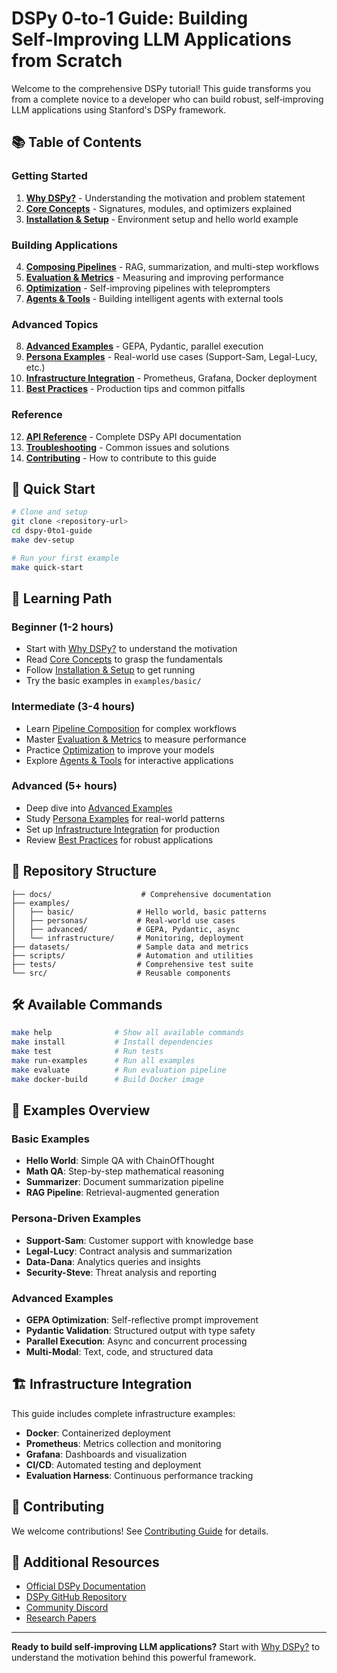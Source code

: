 # DSPy 0‑to‑1 Guide: Building Self‑Improving LLM Applications from Scratch

Welcome to the comprehensive DSPy tutorial! This guide transforms you from a complete novice to a developer who can build robust, self‑improving LLM applications using Stanford's DSPy framework.

## 📚 Table of Contents

### Getting Started
1. [**Why DSPy?**](01_motivation.md) - Understanding the motivation and problem statement
2. [**Core Concepts**](02_core_concepts.md) - Signatures, modules, and optimizers explained
3. [**Installation & Setup**](03_installation.md) - Environment setup and hello world example

### Building Applications
4. [**Composing Pipelines**](04_pipelines.md) - RAG, summarization, and multi-step workflows
5. [**Evaluation & Metrics**](05_evaluation.md) - Measuring and improving performance
6. [**Optimization**](06_optimization.md) - Self-improving pipelines with teleprompters
7. [**Agents & Tools**](07_agents.md) - Building intelligent agents with external tools

### Advanced Topics
8. [**Advanced Examples**](08_advanced.md) - GEPA, Pydantic, parallel execution
9. [**Persona Examples**](09_personas.md) - Real-world use cases (Support-Sam, Legal-Lucy, etc.)
10. [**Infrastructure Integration**](10_infrastructure.md) - Prometheus, Grafana, Docker deployment
11. [**Best Practices**](11_best_practices.md) - Production tips and common pitfalls

### Reference
12. [**API Reference**](12_api_reference.md) - Complete DSPy API documentation
13. [**Troubleshooting**](13_troubleshooting.md) - Common issues and solutions
14. [**Contributing**](14_contributing.md) - How to contribute to this guide

## 🚀 Quick Start

```bash
# Clone and setup
git clone <repository-url>
cd dspy-0to1-guide
make dev-setup

# Run your first example
make quick-start
```

## 🎯 Learning Path

### Beginner (1-2 hours)
- Start with [Why DSPy?](01_motivation.md) to understand the motivation
- Read [Core Concepts](02_core_concepts.md) to grasp the fundamentals
- Follow [Installation & Setup](03_installation.md) to get running
- Try the basic examples in `examples/basic/`

### Intermediate (3-4 hours)
- Learn [Pipeline Composition](04_pipelines.md) for complex workflows
- Master [Evaluation & Metrics](05_evaluation.md) to measure performance
- Practice [Optimization](06_optimization.md) to improve your models
- Explore [Agents & Tools](07_agents.md) for interactive applications

### Advanced (5+ hours)
- Deep dive into [Advanced Examples](08_advanced.md)
- Study [Persona Examples](09_personas.md) for real-world patterns
- Set up [Infrastructure Integration](10_infrastructure.md) for production
- Review [Best Practices](11_best_practices.md) for robust applications

## 📁 Repository Structure

```
├── docs/                    # Comprehensive documentation
├── examples/
│   ├── basic/              # Hello world, basic patterns
│   ├── personas/           # Real-world use cases
│   ├── advanced/           # GEPA, Pydantic, async
│   └── infrastructure/     # Monitoring, deployment
├── datasets/               # Sample data and metrics
├── scripts/                # Automation and utilities
├── tests/                  # Comprehensive test suite
└── src/                    # Reusable components
```

## 🛠️ Available Commands

```bash
make help              # Show all available commands
make install           # Install dependencies
make test              # Run tests
make run-examples      # Run all examples
make evaluate          # Run evaluation pipeline
make docker-build      # Build Docker image
```

## 🎪 Examples Overview

### Basic Examples
- **Hello World**: Simple QA with ChainOfThought
- **Math QA**: Step-by-step mathematical reasoning
- **Summarizer**: Document summarization pipeline
- **RAG Pipeline**: Retrieval-augmented generation

### Persona-Driven Examples
- **Support-Sam**: Customer support with knowledge base
- **Legal-Lucy**: Contract analysis and summarization
- **Data-Dana**: Analytics queries and insights
- **Security-Steve**: Threat analysis and reporting

### Advanced Examples
- **GEPA Optimization**: Self-reflective prompt improvement
- **Pydantic Validation**: Structured output with type safety
- **Parallel Execution**: Async and concurrent processing
- **Multi-Modal**: Text, code, and structured data

## 🏗️ Infrastructure Integration

This guide includes complete infrastructure examples:
- **Docker**: Containerized deployment
- **Prometheus**: Metrics collection and monitoring
- **Grafana**: Dashboards and visualization
- **CI/CD**: Automated testing and deployment
- **Evaluation Harness**: Continuous performance tracking

## 🤝 Contributing

We welcome contributions! See [Contributing Guide](14_contributing.md) for details.

## 📖 Additional Resources

- [Official DSPy Documentation](https://dspy.ai/learn/)
- [DSPy GitHub Repository](https://github.com/stanfordnlp/dspy)
- [Community Discord](https://discord.gg/dspy)
- [Research Papers](https://arxiv.org/search/?query=dspy)

---

**Ready to build self-improving LLM applications?** Start with [Why DSPy?](01_motivation.md) to understand the motivation behind this powerful framework.
